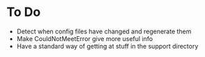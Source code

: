 To Do
=====

- Detect when config files have changed and regenerate them
- Make CouldNotMeetError give more useful info
- Have a standard way of getting at stuff in the support directory
